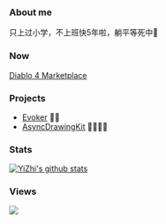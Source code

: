 ### About me

只上过小学，不上班快5年啦，躺平等死中👴

### Now

[Diablo 4 Marketplace](https://d4ok.com)

### Projects 

- [Evoker](https://github.com/yizhi996/Evoker) 💩💩
- [AsyncDrawingKit](https://github.com/yizhi996/AsyncDrawingKit) 💩💩💩💩

### Stats

[![YiZhi's github stats](https://github-readme-stats.vercel.app/api?username=yizhi996&theme=dark&show_icons=true&include_all_commits=true)](https://github.com/yizhi996)

### Views

![](https://profile-counter.glitch.me/yizhi996/count.svg)
